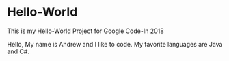 # Hello-World
This is my Hello-World Project for Google Code-In 2018

Hello, My name is Andrew and I like to code. My favorite languages are Java and C#.
